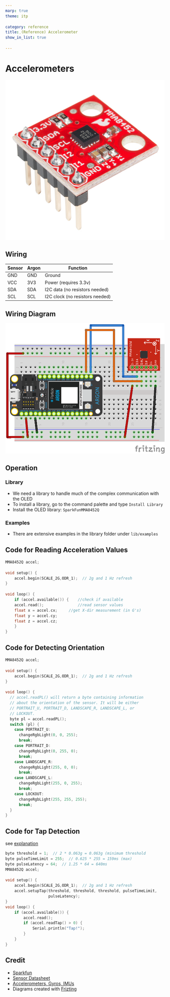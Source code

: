 ```yaml
---
marp: true
theme: itp

category: reference
title: ِ(Reference) Accelerometer
show_in_list: true

---
```


<!-- headingDivider: 2 -->

# Accelerometers

<img src="MMA8452Q_accelerometer.assets/13926-02.jpg" alt="1574364327550" style="width:600px;" />



## Wiring

| Sensor | Argon | Function                        |
| ------ | ----- | ------------------------------- |
| GND    | GND   | Ground                          |
| VCC    | 3V3   | Power (requires 3.3v)           |
| SDA    | SDA   | I2C data (no resistors needed)  |
| SCL    | SCL   | I2C clock (no resistors needed) |

## Wiring Diagram

<img src="MMA8452Q_accelerometer.assets/accelerometer_bb.png" style="width:800px;" />

## Operation

### Library

* We need a library to handle much of the complex communication with the OLED 
* To install a library, go to the command palette and type `Install Library`
* Install the OLED library: `SparkFunMMA8452Q`

### Examples

- There are extensive examples in the library folder under `lib/examples`

## Code for Reading Acceleration Values

```c++
MMA8452Q accel;

void setup() {
    accel.begin(SCALE_2G,ODR_1);  // 2g and 1 Hz refresh
}

void loop() {
    if (accel.available()) {	//check if available
    accel.read();				//read sensor values
    float x = accel.cx;		//get X-dir measurement (in G's)  
    float y = accel.cy;		  
    float z = accel.cz;
    }
}
```



## Code for Detecting Orientation

```c++
MMA8452Q accel;

void setup() {
    accel.begin(SCALE_2G,ODR_1);  // 2g and 1 Hz refresh
}

void loop() {
  // accel.readPL() will return a byte containing information
  // about the orientation of the sensor. It will be either
  // PORTRAIT_U, PORTRAIT_D, LANDSCAPE_R, LANDSCAPE_L, or
  // LOCKOUT.
  byte pl = accel.readPL();
  switch (pl) {
    case PORTRAIT_U:
      changeRgbLight(0, 0, 255);
      break;
    case PORTRAIT_D:
      changeRgbLight(0, 255, 0);
      break;
    case LANDSCAPE_R:
      changeRgbLight(255, 0, 0);
      break;
    case LANDSCAPE_L:
      changeRgbLight(255, 0, 255);
      break;
    case LOCKOUT:
      changeRgbLight(255, 255, 255);
      break;
  }
}
```



## Code for Tap Detection

see [explanation](https://learn.sparkfun.com/tutorials/sparkfun-inventors-kit-for-photon-experiment-guide/experiment-8-activity-tracker)

```c++
byte threshold = 1;  // 2 * 0.063g = 0.063g (minimum threshold
byte pulseTimeLimit = 255;  // 0.625 * 255 = 159ms (max)
byte pulseLatency = 64;  // 1.25 * 64 = 640ms
MMA8452Q accel;

void setup() {
    accel.begin(SCALE_2G,ODR_1);  // 2g and 1 Hz refresh
    accel.setupTap(threshold, threshold, threshold, pulseTimeLimit,
                   pulseLatency);
}
void loop() {
    if (accel.available()) {
        accel.read();
    	if (accel.readTap() > 0) {
        	Serial.println("Tap!");
    	}
    }
}
```



## Credit

- [Sparkfun](https://www.sparkfun.com/products/13926)
- [Sensor Datasheet](https://cdn.sparkfun.com/datasheets/Sensors/Accelerometers/MMA8452Q-rev8.1.pdf)
- [Accelerometers, Gyros, IMUs](https://www.sparkfun.com/pages/accel_gyro_guide)
- Diagrams created with [Frizting](https://fritzing.org)

